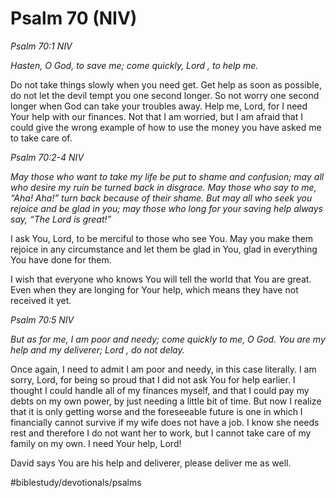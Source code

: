 # Psalm 70 (NIV)
*Psalm 70:1 NIV*

*Hasten, O God, to save me; come quickly, Lord , to help me.*

Do not take things slowly when you need get. Get help as soon as possible, do not let the devil tempt you one second longer.
So not worry one second longer when God can take your troubles away.
Help me, Lord, for I need Your help with our finances. Not that I am worried, but I am afraid that I could give the wrong example of how to use the money you have asked me to take care of.

*Psalm 70:2-4 NIV*

*May those who want to take my life be put to shame and confusion; may all who desire my ruin be turned back in disgrace. May those who say to me, “Aha! Aha!” turn back because of their shame. But may all who seek you rejoice and be glad in you; may those who long for your saving help always say, “The Lord is great!”*

I ask You, Lord, to be merciful to those who see You. May you make them rejoice in any circumstance and let them be glad in You, glad in everything You have done for them.

I wish that everyone who knows You will tell the world that You are great. Even when they are longing for Your help, which means they have not received it yet.

*Psalm 70:5 NIV*

*But as for me, I am poor and needy; come quickly to me, O God. You are my help and my deliverer; Lord , do not delay.*

Once again, I need to admit I am poor and needy, in this case literally. I am sorry, Lord, for being so proud that I did not ask You for help earlier. I thought I could handle all of my finances myself, and that I could pay my debts on my own power, by just needing a little bit of time. But now I realize that it is only getting worse and the foreseeable future is one in which I financially cannot survive if my wife does not have a job.
I know she needs rest and therefore I do not want her to work, but I cannot take care of my family on my own. I need Your help, Lord!

David says You are his help and deliverer, please deliver me as well.

#biblestudy/devotionals/psalms